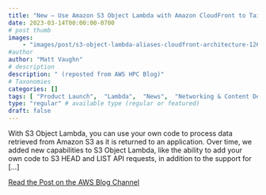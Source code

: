 ```yaml
---
title: "New – Use Amazon S3 Object Lambda with Amazon CloudFront to Tailor Content for End Users"
date: 2023-03-14T00:00:00-0700
# post thumb
images:
    - "images/post/s3-object-lambda-aliases-cloudfront-architecture-1260x400.png"
#author
author: "Matt Vaughn"
# description
description: " (reposted from AWS HPC Blog)"
# Taxonomies
categories: []
tags: [ "Product Launch",  "Lambda",  "News",  "Networking & Content Delivery",  "Storage",  "Compute",  "CloudFront",  "Simple Storage Service (S3)",  "Serverless",  "hpcblog", ]
type: "regular" # available type (regular or featured)
draft: false
---
```


With S3 Object Lambda, you can use your own code to process data retrieved from Amazon S3 as it is returned to an application. Over time, we added new capabilities to S3 Object Lambda, like the ability to add your own code to S3 HEAD and LIST API requests, in addition to the support for […]

<a href="https://aws.amazon.com/blogs/aws/new-use-amazon-s3-object-lambda-with-amazon-cloudfront-to-tailor-content-for-end-users/" class="btn btn-primary btn-lg active" role="button" aria-pressed="true" style="margin-top: 8px;">Read the Post on the AWS Blog Channel</a>